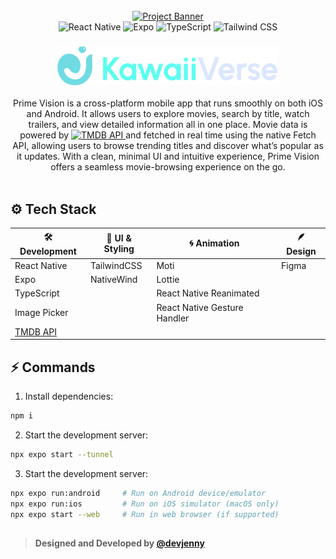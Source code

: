 <div align="center">
  <br />
    <a href="https://kawaii-verse.vercel.app/" target="_blank">
      <img src="https://github.com/devJennyy/prime-vision/blob/master/assets/images/mockup.png" alt="Project Banner">
    </a>
  <br />

  <div>
    <img src="https://img.shields.io/badge/-React_Native-black?style=for-the-badge&logoColor=white&logo=react&color=61DAFB" alt="React Native" />
    <img src="https://img.shields.io/badge/-Expo-black?style=for-the-badge&logoColor=white&logo=expo&color=000020" alt="Expo" />
    <img src="https://img.shields.io/badge/-TypeScript-black?style=for-the-badge&logoColor=white&logo=typescript&color=3178C6" alt="TypeScript" />
    <img src="https://img.shields.io/badge/-Tailwind_CSS-black?style=for-the-badge&logoColor=white&logo=tailwindcss&color=06B6D4" alt="Tailwind CSS" />
  </div>

  <h3 align="center" >
    <img src="https://github.com/devJennyy/kawaii-verse-revamp/blob/main/public/logo/logo-text.svg">
  </h3>

  <div align="center">
    Prime Vision is a cross-platform mobile app that runs smoothly on both iOS and Android. It allows users to explore movies, search by title, watch trailers, and view detailed information all in one place.
    Movie data is powered by 
     <a href="https://developer.themoviedb.org/docs/getting-started">
       <img src="https://img.shields.io/badge/TMDB_API-100000?style=flat&logoColor=white&color=01B4E4" alt="TMDB API" />
     </a>
    and fetched in real time using the native Fetch API, allowing users to browse trending titles and discover what’s popular as it updates. With a clean, minimal UI and intuitive experience, Prime Vision offers a seamless movie-browsing experience on the go.
  </div>
  </br>
</div>

## ⚙️ Tech Stack

| 🛠️ Development                                                   | 🎨 UI & Styling        | 🌀 Animation                          | 🪶 Design |
|------------------------------------------------------------------|-------------------------|---------------------------------------|------------|
| React Native                                                     | TailwindCSS             | Moti                                  | Figma      |
| Expo                                                             | NativeWind              | Lottie                                |            |
| TypeScript                                                       |                         | React Native Reanimated               |            |
| Image Picker                                                     |                         | React Native Gesture Handler          |            |
| [TMDB API](https://developer.themoviedb.org/docs/getting-started) |                         |                                       |            |




## <a name="quick-start">⚡ Commands </a>

1. Install dependencies:

```bash
npm i
```

2. Start the development server:

```bash
npx expo start --tunnel 
```

3. Start the development server:

```bash
npx expo run:android     # Run on Android device/emulator
npx expo run:ios         # Run on iOS simulator (macOS only)
npx expo start --web     # Run in web browser (if supported) 
```

##
> **Designed and Developed by [@devjenny](https://devjenny-portfolio-legacy.vercel.app/)**



